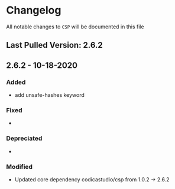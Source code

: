 # Changelog

All notable changes to `CSP` will be documented in this file

## Last Pulled Version: 2.6.2

## 2.6.2 - 10-18-2020

### Added
- add unsafe-hashes keyword
### Fixed
-
### Depreciated
-
### Modified
- Updated core dependency codicastudio/csp from 1.0.2 -> 2.6.2